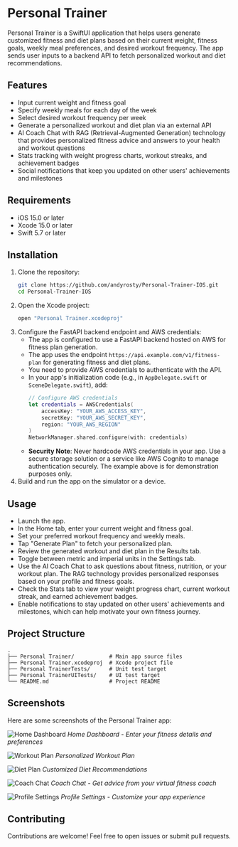 # Personal Trainer

Personal Trainer is a SwiftUI application that helps users generate customized fitness and diet plans based on their current weight, fitness goals, weekly meal preferences, and desired workout frequency. The app sends user inputs to a backend API to fetch personalized workout and diet recommendations.

## Features
- Input current weight and fitness goal
- Specify weekly meals for each day of the week
- Select desired workout frequency per week
- Generate a personalized workout and diet plan via an external API
- AI Coach Chat with RAG (Retrieval-Augmented Generation) technology that provides personalized fitness advice and answers to your health and workout questions
- Stats tracking with weight progress charts, workout streaks, and achievement badges
- Social notifications that keep you updated on other users' achievements and milestones

## Requirements
- iOS 15.0 or later
- Xcode 15.0 or later
- Swift 5.7 or later

## Installation

1. Clone the repository:
   ```bash
   git clone https://github.com/andyrosty/Personal-Trainer-IOS.git
   cd Personal-Trainer-IOS
   ```
2. Open the Xcode project:
   ```bash
   open "Personal Trainer.xcodeproj"
   ```
3. Configure the FastAPI backend endpoint and AWS credentials:
   - The app is configured to use a FastAPI backend hosted on AWS for fitness plan generation.
   - The app uses the endpoint `https://api.example.com/v1/fitness-plan` for generating fitness and diet plans.
   - You need to provide AWS credentials to authenticate with the API.
   - In your app's initialization code (e.g., in `AppDelegate.swift` or `SceneDelegate.swift`), add:
     ```swift
     // Configure AWS credentials
     let credentials = AWSCredentials(
         accessKey: "YOUR_AWS_ACCESS_KEY",
         secretKey: "YOUR_AWS_SECRET_KEY",
         region: "YOUR_AWS_REGION"
     )
     NetworkManager.shared.configure(with: credentials)
     ```
   - **Security Note**: Never hardcode AWS credentials in your app. Use a secure storage solution or a service like AWS Cognito to manage authentication securely. The example above is for demonstration purposes only.
4. Build and run the app on the simulator or a device.

## Usage

- Launch the app.
- In the Home tab, enter your current weight and fitness goal.
- Set your preferred workout frequency and weekly meals.
- Tap "Generate Plan" to fetch your personalized plan.
- Review the generated workout and diet plan in the Results tab.
- Toggle between metric and imperial units in the Settings tab.
- Use the AI Coach Chat to ask questions about fitness, nutrition, or your workout plan. The RAG technology provides personalized responses based on your profile and fitness goals.
- Check the Stats tab to view your weight progress chart, current workout streak, and earned achievement badges.
- Enable notifications to stay updated on other users' achievements and milestones, which can help motivate your own fitness journey.

## Project Structure

```
.
├── Personal Trainer/           # Main app source files
├── Personal Trainer.xcodeproj  # Xcode project file
├── Personal TrainerTests/      # Unit test target
├── Personal TrainerUITests/    # UI test target
└── README.md                   # Project README
```

## Screenshots

Here are some screenshots of the Personal Trainer app:

![Home Dashboard](Personal%20Trainer/Screenshots/Simulator%20Screenshot%20-%20iPhone%2016%20-%202025-06-18%20at%2018.41.48.png)
*Home Dashboard - Enter your fitness details and preferences*

![Workout Plan](Personal%20Trainer/Screenshots/Simulator%20Screenshot%20-%20iPhone%2016%20-%202025-06-18%20at%2018.41.51.png)
*Personalized Workout Plan*

![Diet Plan](Personal%20Trainer/Screenshots/Simulator%20Screenshot%20-%20iPhone%2016%20-%202025-06-18%20at%2018.41.54.png)
*Customized Diet Recommendations*

![Coach Chat](Personal%20Trainer/Screenshots/Simulator%20Screenshot%20-%20iPhone%2016%20-%202025-06-18%20at%2018.41.57.png)
*Coach Chat - Get advice from your virtual fitness coach*

![Profile Settings](Personal%20Trainer/Screenshots/Simulator%20Screenshot%20-%20iPhone%2016%20-%202025-06-18%20at%2018.42.00.png)
*Profile Settings - Customize your app experience*

## Contributing

Contributions are welcome! Feel free to open issues or submit pull requests.